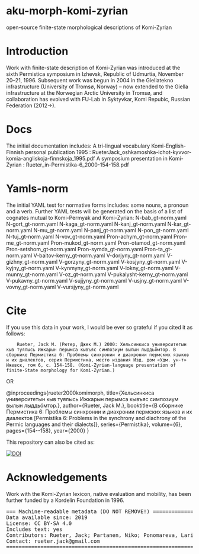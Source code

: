 # aku-morph-komi-zyrian
open-source finite-state morphological descriptions of Komi-Zyrian

# Introduction
Work with finite-state description of Komi-Zyrian was introduced at the sixth Permistica symposium in Izhevsk, Republic of Udmurtia, November 20–21, 1996.
Subsequent work was begun in 2004 in the Giellatekno infrastructure (University of Tromsø, Norway) – now extended to the Giella infrastructure at the Norwegian Arctic University in Tromsø, and collaboration has evolved with FU-Lab in Syktyvkar, Komi Repubic, Russian Federation (2012->).

# Docs
The initial documentation includes:
A tri-lingual vocabulary Komi-English-Finnish personal publication 1995 : RueterJack_oshkamoshka-ichot-kyvvor-komia-angliskoja-finnskoja_1995.pdf
A symposium presentation in Komi-Zyrian : Rueter_in-Permistika-6_2000-154-158.pdf

# Yamls-norm
The initial YAML test for normative forms includes:
some nouns, a pronoun and a verb. Further YAML tests will be generated on the basis of a list of cognates mutual to Komi-Permyak and Komi-Zyrian:
N-bab_gt-norm.yaml
N-gort_gt-norm.yaml
N-kaga_gt-norm.yaml
N-kanj_gt-norm.yaml
N-kar_gt-norm.yaml
N-mu_gt-norm.yaml
N-panj_gt-norm.yaml
N-pon_gt-norm.yaml
N-tuj_gt-norm.yaml
N-vov_gt-norm.yaml
Pron-achym_gt-norm.yaml
Pron-me_gt-norm.yaml
Pron-mukod_gt-norm.yaml
Pron-otamod_gt-norm.yaml
Pron-setshom_gt-norm.yaml
Pron-symda_gt-norm.yaml
Pron-ta_gt-norm.yaml
V-baitov-kerny_gt-norm.yaml
V-dorjyny_gt-norm.yaml
V-gizhny_gt-norm.yaml
V-gorzyny_gt-norm.yaml
V-kosjyny_gt-norm.yaml
V-kyjny_gt-norm.yaml
V-kynmyny_gt-norm.yaml
V-lokny_gt-norm.yaml
V-munny_gt-norm.yaml
V-oz_gt-norm.yaml
V-pukalysht-kerny_gt-norm.yaml
V-pukavny_gt-norm.yaml
V-sujjyny_gt-norm.yaml
V-usjny_gt-norm.yaml
V-vovny_gt-norm.yaml
V-vursjyny_gt-norm.yaml


# Cite

If you use this data in your work, I would be ever so grateful if you cited it as follows:

        Rueter, Jack M. (Рютер, Джек М.) 2000: Хельсинкиса университетын кыв туялысь Ижкарын перымса кывъяс симпозиум вылын лыддьӧмтор. В сборнике Пермистика 6: Проблемы синхронии и диахронии пермских языков и их диалектов, серия Пермистика, место издания Изд. дом «Удм. ун-т» Ижевск, том 6, с. 154-158. (Komi-Zyrian-language presentation of finite-State morphology for Komi-Zyrian.)

OR 

   @inproceedings{rueter2000komimorph,
   title={Хельсинкиса университетын кыв туялысь Ижкарын перымса кывъяс симпозиум вылын лыддьӧмтор.},
   author={Rueter, Jack M.},
   booktitle={В сборнике Пермистика 6: Проблемы синхронии и диахронии пермских языков и их диалектов [Permistika 6: Problems in the synchrony and diachrony of the Permic languages and their dialects]},
   series={Permistika},
   volume={6},
   pages={154--158},
   year={2000}
   }

This repository can also be cited as:

[![DOI](https://zenodo.org/badge/207253138.svg)](https://zenodo.org/badge/latestdoi/207253138)

# Acknowledgements
Work with the Komi-Zyrian lexicon, native evaluation and mobility, has been further funded by a Kordelin Foundation in 1996.

<pre>
=== Machine-readable metadata (DO NOT REMOVE!) ================================
Data available since: 2019
License: CC BY-SA 4.0
Includes text: yes
Contributors: Rueter, Jack; Partanen, Niko; Ponomareva, Larisa; 
Contact: rueter.jack@gmail.com
===============================================================================
</pre>
